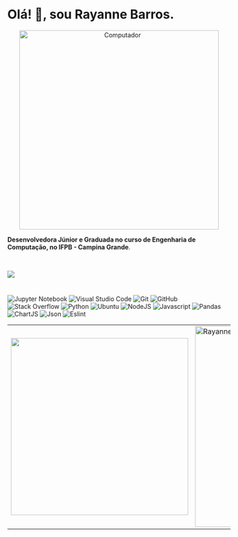 <div>
    <h1 align="left">Olá! 👋, sou Rayanne Barros.</h1>
    <p align="center">
        <img src="https://images.freeimages.com/image/previews/12c/semi-flat-study-supply-png-5690858.png" alt="Computador" width="450px">
    </p>
    <div>
        <p align="left"><strong> Desenvolvedora Júnior e Graduada no curso de Engenharia de Computação, no IFPB - Campina Grande</strong>.</p>
    </div>
</div>

<br>

<p align="left">
    <a href="https://www.linkedin.com/in/rayanne-barros-223ab51b5/">
        <img src="https://img.shields.io/badge/linkedin-%230077B5.svg?&style=for-the-badge&logo=linkedin&logoColor=white" />
    </a>
</p>  

<h1> </h1>

![Jupyter Notebook](https://img.shields.io/badge/jupyter-%23FA0F00.svg?style=for-the-badge&logo=jupyter&logoColor=white)
![Visual Studio Code](https://img.shields.io/badge/Visual%20Studio%20Code-0078d7.svg?style=for-the-badge&logo=visual-studio-code&logoColor=white)
![Git](https://img.shields.io/badge/git-%23F05033.svg?style=for-the-badge&logo=git&logoColor=white)
![GitHub](https://img.shields.io/badge/github-%23121011.svg?style=for-the-badge&logo=github&logoColor=white)
![Stack Overflow](https://img.shields.io/badge/-Stackoverflow-FE7A16?style=for-the-badge&logo=stack-overflow&logoColor=white)
![Python](https://img.shields.io/badge/python-3670A0?style=for-the-badge&logo=python&logoColor=ffdd54)
![Ubuntu](https://img.shields.io/badge/Ubuntu-E95420?style=for-the-badge&logo=ubuntu&logoColor=white)
![NodeJS](https://img.shields.io/badge/Node.js-339933?style=for-the-badge&logo=nodedotjs&logoColor=white)
![Javascript](https://img.shields.io/badge/JavaScript-323330?style=for-the-badge&logo=javascript&logoColor=F7DF1E)
![Pandas](https://img.shields.io/badge/Pandas-2C2D72?style=for-the-badge&logo=pandas&logoColor=white)
![ChartJS](https://img.shields.io/badge/Chart.js-FF6384?style=for-the-badge&logo=chartdotjs&logoColor=white)
![Json](https://img.shields.io/badge/json-5E5C5C?style=for-the-badge&logo=json&logoColor=white)
![Eslint](https://img.shields.io/badge/eslint-3A33D1?style=for-the-badge&logo=eslint&logoColor=white)

<table align="center" border="0">
    <tr>
        <td>
            <a href="https://github.com/rayannebarros">
                <img width="400px" align="center" src="https://github-readme-stats.vercel.app/api/top-langs/?username=rayannebarros&exclude_repo=IA-FIC2021&langs_count=6&theme=dracula&hide_langs_below=1&layout=compact" />
            </a>
        </td>
        <td>
            <a href="https://github.com/rayannebarros">
                <img width="454px" align="center" src="https://github-readme-stats.vercel.app/api?username=rayannebarros&show_icons=true&theme=dracula&line_height=27" alt="Rayanne Barros github stats"/>
            </a>
        </td>
    </tr>
</table>
